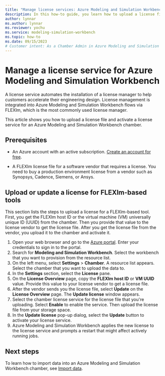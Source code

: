```yaml
---
title: "Manage license services: Azure Modeling and Simulation Workbench"
description: In this how-to guide, you learn how to upload a license file to activate a license service for an Azure Modeling and Simulation Workbench chamber.
author: lynnar
ms.author: lynnar
ms.reviewer: yochu
ms.service: modeling-simulation-workbench
ms.topic: how-to
ms.date: 09/15/2023
# Customer intent: As a Chamber Admin in Azure Modeling and Simulation Workbench, I want to activate a license service in a chamber so that Chamber Users can run applications that require licenses.
---
```


# Manage a license service for Azure Modeling and Simulation Workbench

A license service automates the installation of a license manager to help customers accelerate their engineering design. License management is integrated into Azure Modeling and Simulation Workbench flows via FLEXlm, which is the most commonly used license manager.

This article shows you how to upload a license file and activate a license service for an Azure Modeling and Simulation Workbench chamber.

## Prerequisites

- An Azure account with an active subscription. [Create an account for free](https://azure.microsoft.com/free/?WT.mc_id=A261C142F).

- A FLEXlm license file for a software vendor that requires a license. You need to buy a production environment license from a vendor such as Synopsys, Cadence, Siemens, or Ansys.

## Upload or update a license for FLEXlm-based tools

This section lists the steps to upload a license for a FLEXlm-based tool. First, you get the FLEXlm host ID or the virtual machine (VM) universally unique ID (UUID) from the chamber. Then you provide that value to the license vendor to get the license file. After you get the license file from the vendor, you upload it to the chamber and activate it.

1. Open your web browser and go to the [Azure portal](https://portal.azure.com/). Enter your credentials to sign in to the portal.
1. Search for **Modeling and Simulation Workbench**. Select the workbench that you want to provision from the resource list.
1. On the left menu, select **Settings** > **Chamber**. A resource list appears. Select the chamber that you want to upload the data to.
1. In the **Settings** section, select the **License** pane.
1. On the **License Overview** page, copy the **FLEXlm host ID** or **VM UUID** value. Provide this value to your license vendor to get a license file.
1. After the vendor sends you the license file, select **Update** on the **License Overview** page. The **Update license** window appears.
1. Select the chamber license service for the license file that you're uploading. Select **Enable** to enable the service. Then upload the license file from your storage space.
1. In the **Update license** pop-up dialog, select the **Update** button to activate your license service.
1. Azure Modeling and Simulation Workbench applies the new license to the license service and prompts a restart that might affect actively running jobs.

## Next steps

To learn how to import data into an Azure Modeling and Simulation Workbench chamber, see [Import data](./how-to-guide-upload-data.md).
